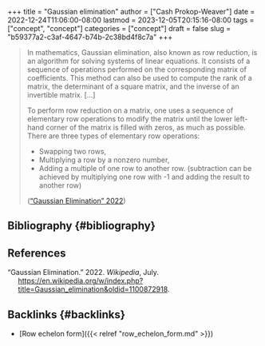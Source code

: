 +++
title = "Gaussian elimination"
author = ["Cash Prokop-Weaver"]
date = 2022-12-24T11:06:00-08:00
lastmod = 2023-12-05T20:15:16-08:00
tags = ["concept", "concept"]
categories = ["concept"]
draft = false
slug = "b59377a2-c3af-4647-b74b-2c38bd4f8c7a"
+++

> In mathematics, Gaussian elimination, also known as row reduction, is an algorithm for solving systems of linear equations. It consists of a sequence of operations performed on the corresponding matrix of coefficients. This method can also be used to compute the rank of a matrix, the determinant of a square matrix, and the inverse of an invertible matrix. [...]
>
> To perform row reduction on a matrix, one uses a sequence of elementary row operations to modify the matrix until the lower left-hand corner of the matrix is filled with zeros, as much as possible. There are three types of elementary row operations:
>
> -   Swapping two rows,
> -   Multiplying a row by a nonzero number,
> -   Adding a multiple of one row to another row. (subtraction can be achieved by multiplying one row with -1 and adding the result to another row)
>
> (<a href="#citeproc_bib_item_1">“Gaussian Elimination” 2022</a>)


## Bibliography {#bibliography}

## References

<style>.csl-entry{text-indent: -1.5em; margin-left: 1.5em;}</style><div class="csl-bib-body">
  <div class="csl-entry"><a id="citeproc_bib_item_1"></a>“Gaussian Elimination.” 2022. <i>Wikipedia</i>, July. <a href="https://en.wikipedia.org/w/index.php?title=Gaussian_elimination&oldid=1100872918">https://en.wikipedia.org/w/index.php?title=Gaussian_elimination&#38;oldid=1100872918</a>.</div>
</div>


## Backlinks {#backlinks}

-   [Row echelon form]({{< relref "row_echelon_form.md" >}})
